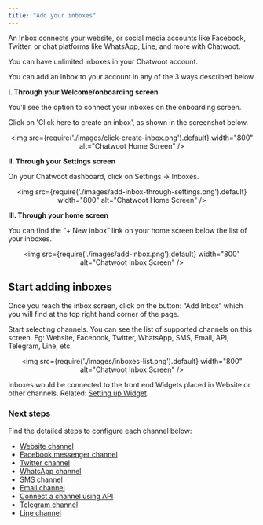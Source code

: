 ```yaml
---
title: "Add your inboxes"
---
```


An Inbox connects your website, or social media accounts like Facebook, Twitter, or chat platforms like WhatsApp, Line, and more with Chatwoot.

You can have unlimited inboxes in your Chatwoot account.

You can add an inbox to your account in any of the 3 ways described below.

**I. Through your Welcome/onboarding screen**

You’ll see the option to connect your inboxes on the onboarding screen.

Click on 'Click here to create an inbox', as shown in the screenshot below.

<div align="center">

<img src={require('./images/click-create-inbox.png').default} width="800" alt="Chatwoot Home Screen" />

</div>

**II. Through your Settings screen**

On your Chatwoot dashboard, click on Settings → Inboxes.

<div align="center">

<img src={require('./images/add-inbox-through-settings.png').default} width="800" alt="Chatwoot Home Screen" />

</div>

**III. Through your home screen**

You can find the “+ New inbox” link on your home screen below the list of your inboxes.

<div align="center">

<img src={require('./images/add-inbox.png').default} width="800" alt="Chatwoot Inbox Screen" />

</div>

## Start adding inboxes

Once you reach the inbox screen, click on the button: “Add Inbox” which you will find at the top right hand corner of the page.

Start selecting channels. You can see the list of supported channels on this screen. Eg: Website, Facebook, Twitter, WhatsApp, SMS, Email, API, Telegram, Line, etc.

<div align="center">

<img src={require('./images/inboxes-list.png').default} width="800" alt="Chatwoot Inbox Screen" />

</div>

Inboxes would be connected to the front end Widgets placed in Website or other channels. Related: [Setting up Widget](/docs/user-guide/setting-up-chatwootwidget).



### Next steps

Find the detailed steps to configure each channel below:

- [Website channel](/docs/product/channels/live-chat/create-website-channel)
- [Facebook messenger channel](/docs/product/channels/facebook)
- [Twitter channel](/docs/product/channels/twitter)
- [WhatsApp channel](/docs/product/channels/whatsapp/whatsapp-cloud)
- [SMS channel](/docs/product/channels/sms/twilio)
- [Email channel](/docs/product/channels/email/create-channel)
- [Connect a channel using API](/docs/product/channels/api/create-channel)
- [Telegram channel](/docs/product/channels/telegram)
- [Line channel](/docs/product/channels/line)
